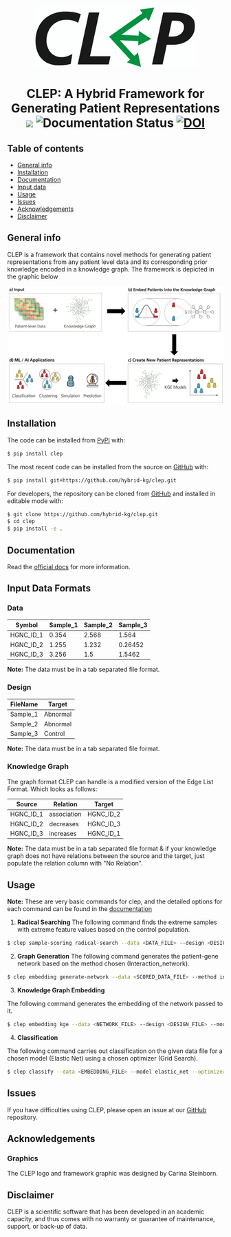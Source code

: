<p align="center">
  <img src="docs/source/logo.jpg">
</p>

<h1 align="center">
  CLEP: A Hybrid Framework for Generating Patient Representations
  <br/>
  <img src="https://travis-ci.com/hybrid-kg/clep.svg?branch=master" />
  <img src='https://readthedocs.org/projects/clep/badge/?version=latest' alt='Documentation Status' />
  <a href="https://zenodo.org/badge/latestdoi/209278408"><img src="https://zenodo.org/badge/209278408.svg" alt="DOI"></a>
</h1>

## Table of contents

* [General info](#general-info)
* [Installation](#installation)
* [Documentation](#documentation)
* [Input data](#input-data-formats)
* [Usage](#usage)
* [Issues](#issues)
* [Acknowledgements](#acknowledgements)
* [Disclaimer](#disclaimer)

## General info

CLEP is a framework that contains novel methods for generating patient representations from any patient level data and its corresponding prior knowledge encoded in a knowledge graph. The framework is depicted in the graphic below

<p align="center">
  <img src="docs/source/framework.jpg">
</p>

## Installation

The code can be installed from [PyPI](https://pypi.org/project/clep/) with:

```bash
$ pip install clep
```

The most recent code can be installed from the source on [GitHub](https://github.com/hybrid-kg/clep) with:

```bash
$ pip install git+https://github.com/hybrid-kg/clep.git
```

For developers, the repository can be cloned from [GitHub](https://github.com/hybrid-kg/clep) and installed in editable mode with:

```bash
$ git clone https://github.com/hybrid-kg/clep.git
$ cd clep
$ pip install -e .
```

## Documentation

Read the [official docs](https://clep.readthedocs.io/en/latest/) for more information.

## Input Data Formats

### Data

| Symbol | Sample_1 | Sample_2 | Sample_3 |
| ------ | -------- | -------- | -------- |
| HGNC_ID_1 | 0.354 | 2.568 | 1.564 |
| HGNC_ID_2 | 1.255 | 1.232 | 0.26452 |
| HGNC_ID_3 | 3.256 | 1.5 | 1.5462 |

**Note:** The data must be in a tab separated file format.

### Design

| FileName | Target |
| -------- | ------ |
| Sample_1 | Abnormal |
| Sample_2 | Abnormal |
| Sample_3 | Control |

**Note:** The data must be in a tab separated file format.

### Knowledge Graph

The graph format CLEP can handle is a modified version of the Edge List Format. Which looks as follows:

| Source | Relation | Target |
| ------ | -------- | ------ |
| HGNC_ID_1 | association | HGNC_ID_2
| HGNC_ID_2 | decreases | HGNC_ID_3
| HGNC_ID_3 | increases | HGNC_ID_1
    
**Note:** The data must be in a tab separated file format & if your knowledge graph does not have relations between the source and the target, just populate the relation column with "No Relation".


## Usage

**Note:** These are very basic commands for clep, and the detailed options for each command can be found in the [documentation](#documentation)

1. **Radical Searching**
The following command finds the extreme samples with extreme feature values based on the control population.

```bash
$ clep sample-scoring radical-search --data <DATA_FILE> --design <DESIGN_FILE> --control Control --threshold 2.5 --control_based --ret_summary --out <OUTPUT_DIR>
```

2. **Graph Generation**
The following command generates the patient-gene network based on the method chosen (Interaction_network).

```bash
$ clep embedding generate-network --data <SCORED_DATA_FILE> --method interaction_network --ret_summary --out <OUTPUT_DIR>
```

3. **Knowledge Graph Embedding**

The following command generates the embedding of the network passed to it.

```bash
$ clep embedding kge --data <NETWORK_FILE> --design <DESIGN_FILE> --model_config <MODEL_CONFIG.json> --train_size 0.8 --validation_size 0.1 --out <OUTPUT_DIR>
```

4. **Classification**

The following command carries out classification on the given data file for a chosen model (Elastic Net) using a chosen optimizer (Grid Search).

```bash
$ clep classify --data <EMBEDDING_FILE> --model elastic_net --optimizer grid_search --out <OUTPUT_DIR>
```

## Issues

If you have difficulties using CLEP, please open an issue at our [GitHub](https://github.com/hybrid-kg/clep) repository.

## Acknowledgements

### Graphics
The CLEP logo and framework graphic was designed by Carina Steinborn.

## Disclaimer

CLEP is a scientific software that has been developed in an academic capacity, and thus comes with no warranty or guarantee of maintenance, support, or back-up of data.
